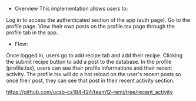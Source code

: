 - Overview
This implementation allows users to:

Log in to access the authenticated section of the app (auth page).
Go to the profile page.
View their own posts on the profile.tsx page through the profile tab in the app.

- Flow:

Once logged in, users go to add recipe tab and add their recipe.
Clicking the submit recipe button to add a post to the database.
In the profile (profile.tsx), users can see their profile informations and their recent activity.
The profile.tsx will do a hot reload on the user's recent posts so once their post, they can see that post in their recent activity section.

https://github.com/ucsb-cs184-f24/team12-remi/tree/recent_activity
